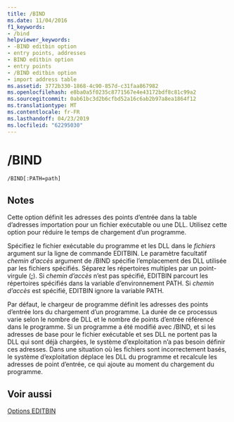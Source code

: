 ```yaml
---
title: /BIND
ms.date: 11/04/2016
f1_keywords:
- /bind
helpviewer_keywords:
- -BIND editbin option
- entry points, addresses
- BIND editbin option
- entry points
- /BIND editbin option
- import address table
ms.assetid: 3772b330-1868-4c90-857d-c31faa867982
ms.openlocfilehash: e8ba0a5f0235c8771567e4e43172bdf8c81c99a2
ms.sourcegitcommit: 0ab61bc3d2b6cfbd52a16c6ab2b97a8ea1864f12
ms.translationtype: MT
ms.contentlocale: fr-FR
ms.lasthandoff: 04/23/2019
ms.locfileid: "62295030"
---
```

# <a name="bind"></a>/BIND

```
/BIND[:PATH=path]
```

## <a name="remarks"></a>Notes

Cette option définit les adresses des points d’entrée dans la table d’adresses importation pour un fichier exécutable ou une DLL. Utilisez cette option pour réduire le temps de chargement d’un programme.

Spécifiez le fichier exécutable du programme et les DLL dans le *fichiers* argument sur la ligne de commande EDITBIN. Le paramètre facultatif *chemin d’accès* argument de /BIND spécifie l’emplacement des DLL utilisée par les fichiers spécifiés. Séparez les répertoires multiples par un point-virgule (**;**). Si *chemin d’accès* n’est pas spécifié, EDITBIN parcourt les répertoires spécifiés dans la variable d’environnement PATH. Si *chemin d’accès* est spécifié, EDITBIN ignore la variable PATH.

Par défaut, le chargeur de programme définit les adresses des points d’entrée lors du chargement d’un programme. La durée de ce processus varie selon le nombre de DLL et le nombre de points d’entrée référencé dans le programme. Si un programme a été modifié avec /BIND, et si les adresses de base pour le fichier exécutable et ses DLL ne portent pas la DLL qui sont déjà chargées, le système d’exploitation n’a pas besoin définir ces adresses. Dans une situation où les fichiers sont incorrectement basés, le système d’exploitation déplace les DLL du programme et recalcule les adresses de point d’entrée, ce qui ajoute au moment du chargement du programme.

## <a name="see-also"></a>Voir aussi

[Options EDITBIN](editbin-options.md)
